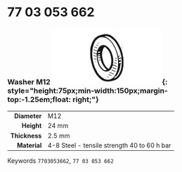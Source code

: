 # 77 03 053 662

### Washer M12 ![](../assets/images/parts/washer.png){: style="height:75px;min-width:150px;margin-top:-1.25em;float: right;"}

|   |   |
|---:|---|
**Diameter** | M12
**Height** |24 mm
**Thickness** |2.5 mm
**Material** | 4-8 Steel - tensile strength 40 to 60 h bar

Keywords `7703053662`, `77 03 053 662`
